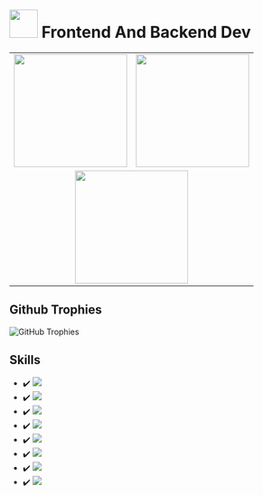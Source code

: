 # <img src="https://i.ibb.co/ZWt8y9b/fomlahault.png" style="width: 50px"> Frontend And Backend Dev
<table border="0">
  <tr>
    <td>
      <img src="https://github-readme-stats.vercel.app/api?username=princevora&theme=react&show_icons=true&hide_border=true&count_private=true" style="height: 200px;">
    </td>
    <td>
      <img src="https://github-readme-stats.vercel.app/api/top-langs/?username=princevora&theme=react&show_icons=true&hide_border=true&layout=compact" style="height: 200px;">
    </td>
  </tr>
  <tr>
    <td colspan="2" align="center">
      <img src="https://github-readme-streak-stats.herokuapp.com/?user=princevora&theme=react&hide_border=true" style="height: 200px;">
    </td>
  </tr>
</table>



## Github Trophies
![GitHub Trophies](https://github-profile-trophy.vercel.app/?username=princevora&theme=discord&no-bg=true&no-frame=true&column=7&row=1)

## Skills
- :heavy_check_mark: <img src="https://img.shields.io/badge/-HTML-000000?style=flat-square&logo=html5">
- :heavy_check_mark: <img src="https://img.shields.io/badge/-CSS-000000?style=flat-square&logo=css3&logoColor=blue">
- :heavy_check_mark: <img src="https://img.shields.io/badge/-Javascript-000000?style=flat-square&logo=javascript">
- :heavy_check_mark: <img src="https://img.shields.io/badge/-React-000000?style=flat-square&logo=react">
- :heavy_check_mark: <img src="https://img.shields.io/badge/-Next.js-000000?style=flat-square&logo=nextdotjs">
- :heavy_check_mark: <img src="https://img.shields.io/badge/-PHP-000000?style=flat-square&logo=php">
- :heavy_check_mark: <img src="https://img.shields.io/badge/-Laravel-000?style=flat-square&logo=laravel&logoColor=FF2D20&labelColor">
- :heavy_check_mark: <img src="https://img.shields.io/badge/-Svelte-000?style=flat-square&logo=svelte&logoColor=FF2D20&labelColor">
